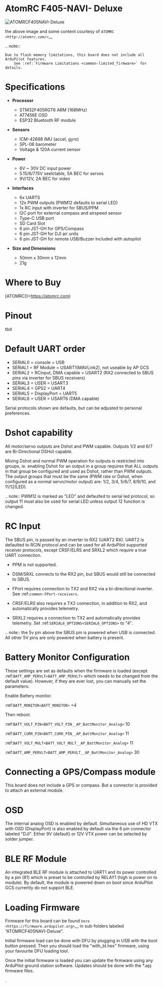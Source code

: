 # AtomRC F405-NAVI- Deluxe

![ATOMRCF405NAVI-Deluxe](atomrcf405-navi-deluxe.jpg)


the above image and some content courtesy of `ATOMRC <http://atomrc.com/>`__

.. note::

	Due to flash memory limitations, this board does not include all ArduPilot features.
        See :ref:`Firmware Limitations <common-limited_firmware>` for details.

# Specifications

-  **Processor**

   -  STM32F405RGT6 ARM (168MHz)
   -  AT7456E OSD
   -  ESP32 Bluetooth RF module


-  **Sensors**

   -  ICM-42688 IMU (accel, gyro)
   -  SPL-06 barometer
   -  Voltage & 120A current sensor


-  **Power**

   -  6V ~ 30V DC input power
   -  5.15/6/7.15V seelctable, 5A BEC for servos
   -  9V/12V, 2A BEC for video


-  **Interfaces**

   -  6x UARTS
   -  12x PWM outputs (PWM12 defaults to serial LED)
   -  1x RC input with inverter for SBUS/PPM
   -  I2C port for external compass and airspeed sensor
   -  Type-C USB port
   -  SD Card Slot
   -  6 pin JST-GH for GPS/Compass
   -  6 pin JST-GH for DJI air units
   -  6 pin JST-GH for remote USB/Buzzer included with autopilot


-  **Size and Dimensions**

   - 50mm x 30mm x 12mm
   - 21g

# Where to Buy

[ATOMRC](<https://atomrc.com)

# Pinout


tbd


# Default UART order

- SERIAL0 = console = USB
- SERIAL1 = RF Module = USART1(MAVLink2), not useable by AP GCS
- SERIAL2 = RCinput, DMA capable = USART2 (RX2 connected to SBUS pins via inverter for SBUS receivers)
- SERIAL3 = USER = USART3
- SERIAL4 = GPS2 = UART4
- SERIAL5 = DisplayPort = UART5
- SERIAL6 = USER = USART6 (DMA capable)


Serial protocols shown are defaults, but can be adjusted to personal preferences.

# Dshot capability

All motor/servo outputs are Dshot and PWM capable. Outputs 1/2 and 6/7 are Bi-Directional DSHot capable.

Mixing Dshot and normal PWM operation for outputs is restricted into groups, ie. enabling Dshot for an output in a group requires that ALL outputs in that group be configured and used as Dshot, rather than PWM outputs. The output groups that must be the same (PWM rate or Dshot, when configured as a normal servo/motor output) are: 1/2, 3/4, 5/6/7, 8/9/10, and 11/12(LED).

.. note:: PWM12 is marked as "LED" and defaulted to serial led protocol, so output 11 must also be used for serial LED unless output 12 function is changed.

# RC Input

The SBUS pin, is passed by an inverter to RX2 (UART2 RX). UART2 is defaulted to RCIN protocol and can be used for all ArduPilot supported receiver protocols, except CRSF/ELRS and SRXL2 which require a true UART connection.

- PPM is not supported.

- DSM/SRXL connects to the RX2  pin, but SBUS would still be connected to SBUS.

- FPort requires connection to TX2 and RX2 via a bi-directional inverter. See :ref:`common-FPort-receivers`.

- CRSF/ELRS also requires a TX2 connection, in addition to RX2, and automatically provides telemetry.

- SRXL2 requires a connection to TX2 and automatically provides telemetry.  Set :ref:`SERIAL6_OPTIONS<SERIAL6_OPTIONS>` to "4".


.. note:: the 5v pin above the SBUS pin is powered when USB is connected. All other 5V pins are only powered when battery is present.

# Battery Monitor Configuration

These settings are set as defaults when the firmware is loaded (except :ref:`BATT_AMP_PERVLT<BATT_AMP_PERVLT>` which needs to be changed from the default value). However, if they are ever lost, you can manually set the parameters:

Enable Battery monitor.

:ref:`BATT_MONITOR<BATT_MONITOR>` =4

Then reboot.

:ref:`BATT_VOLT_PIN<BATT_VOLT_PIN__AP_BattMonitor_Analog>` 10

:ref:`BATT_CURR_PIN<BATT_CURR_PIN__AP_BattMonitor_Analog>` 11

:ref:`BATT_VOLT_MULT<BATT_VOLT_MULT__AP_BattMonitor_Analog>` 11

:ref:`BATT_AMP_PERVLT<BATT_AMP_PERVLT__AP_BattMonitor_Analog>` 30 

# Connecting a GPS/Compass module

This board does not include a GPS or compass. But a connector is provided to attach an external module.

# OSD

The internal analog OSD is enabled by default. Simultaneous use of HD VTX with OSD (DisplayPort) is also enabled by default via the 6 pin connector labeled "DJI". Either 9V (default) or 12V VTX power can be selected by solder jumper.

# BLE RF Module
An integrated BLE RF module is attached to UART1 and its power controlled by a pin (81) which is preset to be controlled by RELAY1 (high is power on to module). By default, the module is powered down on boot since ArduPilot GCS currently do not support BLE.

# Loading Firmware

Firmware for this board can be found `here <https://firmware.ardupilot.org>`__  in sub-folders labeled “ATOMRCF405NAVI-Deluxe”.

Initial firmware load can be done with DFU by plugging in USB with the
boot button pressed. Then you should load the "with_bl.hex"
firmware, using your favourite DFU loading tool.

Once the initial firmware is loaded you can update the firmware using any ArduPilot ground station software. Updates should be done with the \*.apj firmware files.

.



